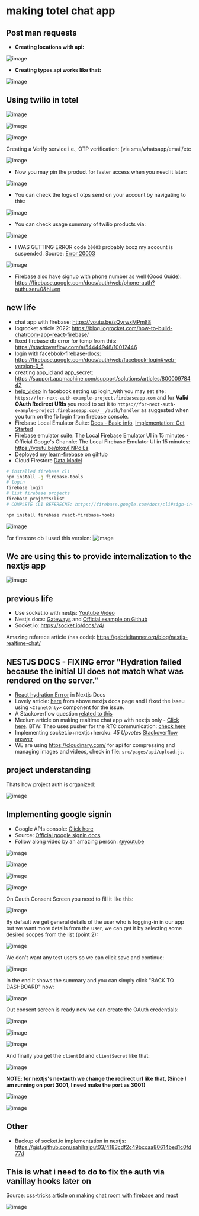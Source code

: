 # making totel chat app

## Post man requests

- **Creating locations with api:**

![image](https://user-images.githubusercontent.com/31458531/188494866-58c7a699-24b1-4832-a385-82eeaf18d0d2.png)

- **Creating types api works like that:**

![image](https://user-images.githubusercontent.com/31458531/188493682-6acd3259-ef19-4e29-b1f9-790c4f9424e0.png)

## Using twilio in totel

![image](https://user-images.githubusercontent.com/31458531/186841804-fe7d80f4-f2e8-44fd-83d5-773f6abeb334.png)

![image](https://user-images.githubusercontent.com/31458531/186844787-83cd95b2-36fb-4859-8649-cfa6f7852f52.png)

![image](https://user-images.githubusercontent.com/31458531/186844800-c1b6a1b4-a345-4d2a-8dfe-3e676a885910.png)

Creating a Verify service i.e., OTP verification: (via sms/whatsapp/email/etc

![image](https://user-images.githubusercontent.com/31458531/186848635-532229d2-6461-40da-bb22-d067b03c2e3c.png)

- Now you may pin the product for faster access when you need it later:

![image](https://user-images.githubusercontent.com/31458531/186864367-9a18bf87-436f-4efe-b800-70855ef3024c.png)

- You can check the logs of otps send on your account by navigating to this:

![image](https://user-images.githubusercontent.com/31458531/186871379-4f35ebff-0149-4260-87fa-561065b56457.png)

- You can check usage summary of twilio products via:

![image](https://user-images.githubusercontent.com/31458531/186920471-0d0f0afe-10dd-4e61-a2e7-bfd2dbc27378.png)

- I WAS GETTING ERROR code `20003` probably bcoz my account is suspended. Source: [Error 20003](https://www.twilio.com/docs/api/errors/20003)

![image](https://user-images.githubusercontent.com/31458531/186921909-5397069d-c84d-459f-901e-814cb31d67fd.png)

- Firebase also have signup with phone number as well (Good Guide):  https://firebase.google.com/docs/auth/web/phone-auth?authuser=0&hl=en


## new life

- chat app with firebase: https://youtu.be/zQyrwxMPm88
- logrocket article 2022: https://blog.logrocket.com/how-to-build-chatroom-app-react-firebase/
- fixed firebase db error for temp from this: https://stackoverflow.com/a/54444948/10012446
- login with facebbok-firebase-docs: https://firebase.google.com/docs/auth/web/facebook-login#web-version-9_5
- creating app_id and app_secret: https://support.appmachine.com/support/solutions/articles/80000978442
- [help_video](https://www.youtube.com/watch?v=kEfe9u5F_L0) In facebook setting up login_with you may set site: `https://for-next-auth-example-project.firebaseapp.com` and for **Valid OAuth Redirect URIs** you need to set it to `https://for-next-auth-example-project.firebaseapp.com/__/auth/handler` as suggested when you turn on the fb login from firebase console.
- Firebase Local Emulator Suite: [Docs - Basic info](https://firebase.google.com/docs/emulator-suite), [Implementation: Get Started](https://firebase.google.com/docs/emulator-suite/connect_and_prototype?database=Firestore)
- Firebase emulator suite: The Local Firebase Emulator UI in 15 minutes - Official Googe's Channle: The Local Firebase Emulator UI in 15 minutes: https://youtu.be/pkgvFNPdiEs
- Deployed my [learn-firebase](https://github.com/sahilrajput03/learn-firebase) on gihtub
- Cloud Firestore [Data Model](https://firebase.google.com/docs/firestore/data-model#:~:text=Cloud%20Firestore%20is%20a%20NoSQL,set%20of%20key%2Dvalue%20pairs.)

```bash
# installed firebase cli
npm install -g firebase-tools
# login
firebase login
# list firebase projects
firebase projects:list
# COMPLETE CLI REFERECNE: https://firebase.google.com/docs/cli#sign-in-test-cli


```

```bash
npm install firebase react-firebase-hooks
```

![image](https://user-images.githubusercontent.com/31458531/186233190-ef3f43e3-9319-4e53-9d58-53e73e1a5894.png)

For firestore db I used this version: ![image](https://user-images.githubusercontent.com/31458531/186234576-923d7e96-16a1-4196-9748-c45bed79c929.png)


## We are using this to provide internalization to the nextjs app

![image](https://user-images.githubusercontent.com/31458531/186733854-adba961c-b230-401f-91e7-a0b5fb54e9dc.png)


## previous life

- Use socket.io with nestjs: [Youtube Video](https://www.youtube.com/watch?v=7xpLYk4q0Sg)
- Nestjs docs: [Gateways](https://docs.nestjs.com/websockets/gateways) and [Official example on Github](https://github.com/nestjs/nest/tree/master/sample/02-gateways)
- Socket.io: https://socket.io/docs/v4/

Amazing referece article (has code): https://gabrieltanner.org/blog/nestjs-realtime-chat/

## NESTJS DOCS - FIXING error "Hydration failed because the initial UI does not match what was rendered on the server."

- [React hydration Errror](https://nextjs.org/docs/messages/react-hydration-error) in Nextjs Docs 
- Lovely article: [here](https://www.joshwcomeau.com/react/the-perils-of-rehydration/) from above nextjs docs page and I fixed the isseu using `<ClinetOnly>` component for the issue.
- A Stackoverflow question [related to this](https://stackoverflow.com/questions/71706064/react-18-hydration-failed-because-the-initial-ui-does-not-match-what-was-render)
- Medium article on making realtime chat app with nextjs only - [Click here](https://betterprogramming.pub/socket-io-and-nextjs-build-real-time-chat-application-part-1-976555ecba). BTW: Theo uses pusher for the RTC communication: [check here](https://github.com/sahilrajput03/nextjs-examples-testing/blob/master/Readme.md#next-auth)
- Implementing socket.io+nextjs+heroku: *45 Upvotes* [Stackoverflow answer](https://stackoverflow.com/questions/57512366/how-to-use-socket-io-with-next-js-api-routes?answertab=scoredesc#tab-top)
- WE are using https://cloudinary.com/ for api for compressing and managing images and videos, check in file: `src/pages/api/upload.js`.

## project understanding

Thats how project auth is organized:

![image](https://user-images.githubusercontent.com/31458531/186140831-3386bc01-0f53-49a5-9f2f-1c758a82f92f.png)

## Implementing google signin

- Google APIs console: [Click here](https://console.developers.google.com/apis)
- Source: [Official google signin docs](https://developers.google.com/identity/gsi/web/guides/get-google-api-clientid)
- Follow along video by an amazing person: [@youtube](https://youtu.be/XjOEKbHkAeo)

![image](https://github.com/sahilrajput03/learn-websockets/assets/31458531/e9d9da04-9f80-4a54-bfa3-3dad9f6c62d4)

![image](https://user-images.githubusercontent.com/31458531/186201499-bef2e6a9-ceae-41f3-961c-01a0efb8b953.png)

![image](https://user-images.githubusercontent.com/31458531/186201852-f076c164-71b5-4fe8-ad4f-a5dcf7e77e65.png)

![image](https://user-images.githubusercontent.com/31458531/186202731-2f8eb951-3636-4352-a944-d4a38080616e.png)

On Oauth Consent Screen you need to fill it like this:

![image](https://user-images.githubusercontent.com/31458531/186205305-553349f3-f2ad-4bc9-8121-2b8a080260c1.png)

By default we get general details of the user who is logging-in in our app but we want more details from the user, we can get it by selecting some desired scopes from the list (point 2):

![image](https://user-images.githubusercontent.com/31458531/186206119-43b589ed-a651-4aba-a219-3922d7331f50.png)

We don't want any test users so we can click save and continue:

![image](https://user-images.githubusercontent.com/31458531/186206697-bbfbbaee-63a5-4146-ad14-e17e99886180.png)

In the end it shows the summary and you can simply click "BACK TO DASHBOARD" now:

![image](https://user-images.githubusercontent.com/31458531/186206901-06f6d58e-7b0a-472f-9a77-95f97d88bcbe.png)

Out consent screen is ready now we can create the OAuth credentials:

![image](https://user-images.githubusercontent.com/31458531/186210444-4a8cfe3f-0f56-4f5f-b03f-9077e6ccbfa2.png)

![image](https://user-images.githubusercontent.com/31458531/186210730-e1035082-ffd3-4c65-8cc7-d75a198c4086.png)

![image](https://user-images.githubusercontent.com/31458531/186211290-fc96998f-1b7e-4ad7-bfcb-dcc9566ecc8a.png)

And finally you get the `clientId` and `clientSecret` like that:

![image](https://user-images.githubusercontent.com/31458531/186211473-0f5a0abc-ecd6-4731-8dd7-78d4f61a5f55.png)

**NOTE: for nextjs's nextauth we change the redirect url like that, (Since I am running on port 3001, I need make the port as 3001)** 

![image](https://user-images.githubusercontent.com/31458531/186216312-3785d189-9dce-4def-af69-89207505a047.png)

![image](https://user-images.githubusercontent.com/31458531/186219381-50050c52-9a74-4ca7-ad37-b1e7fcc16191.png)

## Other

- Backup of socket.io implementation in nextjs: https://gist.github.com/sahilrajput03/4183cdf2c49bccaa80614bed1c0fd77d


## This is what i need to do to fix the auth via vanillay hooks later on

Source: [css-tricks article on making chat room with firebase and react](https://css-tricks.com/building-a-real-time-chat-app-with-react-and-firebase/)

![image](https://user-images.githubusercontent.com/31458531/186436899-148e2aec-9f31-428f-96ea-a6eaa0e57d53.png)
